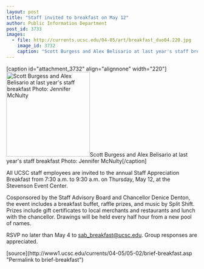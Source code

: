 ```yaml
---
layout: post
title: "Staff invited to breakfast on May 12"
author: Public Information Department
post_id: 3733
images:
  - file: http://currents.ucsc.edu/04-05/art/breakfast_duo04.220.jpg
    image_id: 3732
    caption: "Scott Burgess and Alex Belisario at last year's staff breakfast Photo: Jennifer McNulty"
---
```


[caption id="attachment_3732" align="alignnone" width="220"]<a href="http://localhost/mysite/wp-content/uploads/2005/05/breakfast_duo04.220.jpg"><img class="size-full wp-image-3732" src="http://localhost/mysite/wp-content/uploads/2005/05/breakfast_duo04.220.jpg" alt="Scott Burgess and Alex Belisario at last year's staff breakfast Photo: Jennifer McNulty" width="220" height="223" /></a>Scott Burgess and Alex Belisario at last year's staff breakfast Photo: Jennifer McNulty[/caption]
<a name="content" id="content"></a>
<p>
  All UCSC staff employees are invited to the annual Staff Appreciation Breakfast from 7:30 a.m. to 9:30 a.m. on Thursday, May 12, at the Stevenson Event Center.
</p>
<p>
  Cosponsored by the Staff Advisory Board and Chancellor Denice Denton, the event includes a breakfast buffet, raffle prizes, and music by Split Shift. Prizes include gift certificates to local merchants and restaurants and lunch with the chancellor. Drawings will be held every half hour from a new pool of names.
</p>
<p>
  RSVP no later than May 4 to <a href="mailto:sab_breakfast@ucsc.edu">sab_breakfast@ucsc.edu</a>. Group responses are appreciated.
</p>
[source](http://www1.ucsc.edu/currents/04-05/05-02/brief-breakfast.asp "Permalink to brief-breakfast")

